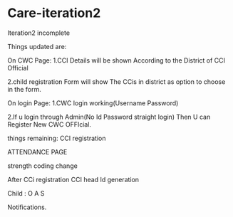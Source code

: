 # Care-iteration2
Iteration2 incomplete



Things updated are:

On CWC Page:
1.CCI Details will be shown According to the District of CCI Official

2.child registration Form will show The CCis in district as option to choose in the form.





On login Page:
1.CWC login working(Username Password)

2.If u login through Admin(No Id Password straight login)
Then U can Register New CWC OFFIcial.







things remaining:
CCI registration

ATTENDANCE PAGE

strength coding change

After CCi registration CCI head Id generation

Child : O A S

Notifications.
